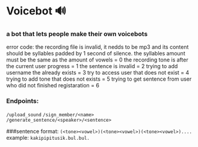 # Voicebot 🔊
### a bot that lets people make their own voicebots

error code:
    the recording file is invalid, it nedds to be mp3 and its content should
    be syllables padded by 1 second of silence. the syllables amount must be the same as the amount of vowels = 0
    the recording tone is after the current user progress = 1
    the sentence is invalid = 2
    trying to add username the already exists = 3
    try to access user that does not exist = 4
    trying to add tone that does not exists = 5
    trying to get sentence from user who did not finished registaration = 6

### Endpoints:

`/upload_sound`
`/sign_member/<name>`
`/generate_sentence/<speaker>/<sentence>`

###sentence format:
`(<tone><vowel>)(<tone><vowel>)(<tone><vowel>)....`
example:
`kakipipitusik.bul.bul.`
